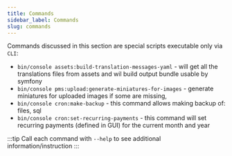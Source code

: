 ```yaml
---
title: Commands
sidebar_label: Commands
slug: commands
---
```

Commands discussed in this section are special scripts executable only via `CLI`:

* `bin/console assets:build-translation-messages-yaml` - will get all the translations files from assets and wil build output bundle usable by symfony
* `bin/console pms:upload:generate-miniatures-for-images` - generate miniatures for uploaded images if some are missing,
* `bin/console cron:make-backup` - this command allows making backup of: files, sql
* `bin/console cron:set-recurring-payments` - this command will set recurring payments (defined in GUI) for the current month and year

:::tip
Call each command with `--help` to see additional information/instruction
:::